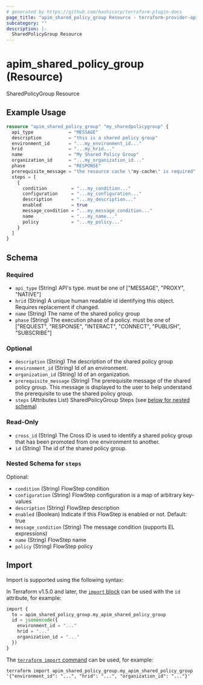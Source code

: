 ```yaml
---
# generated by https://github.com/hashicorp/terraform-plugin-docs
page_title: "apim_shared_policy_group Resource - terraform-provider-apim"
subcategory: ""
description: |-
  SharedPolicyGroup Resource
---
```


# apim_shared_policy_group (Resource)

SharedPolicyGroup Resource

## Example Usage

```terraform
resource "apim_shared_policy_group" "my_sharedpolicygroup" {
  api_type             = "MESSAGE"
  description          = "this is a shared policy group"
  environment_id       = "...my_environment_id..."
  hrid                 = "...my_hrid..."
  name                 = "My Shared Policy Group"
  organization_id      = "...my_organization_id..."
  phase                = "RESPONSE"
  prerequisite_message = "the resource cache \"my-cache\" is required"
  steps = [
    {
      condition         = "...my_condition..."
      configuration     = "...my_configuration..."
      description       = "...my_description..."
      enabled           = true
      message_condition = "...my_message_condition..."
      name              = "...my_name..."
      policy            = "...my_policy..."
    }
  ]
}
```

<!-- schema generated by tfplugindocs -->
## Schema

### Required

- `api_type` (String) API's type. must be one of ["MESSAGE", "PROXY", "NATIVE"]
- `hrid` (String) A unique human readable id identifying this object. Requires replacement if changed.
- `name` (String) The name of the shared policy group
- `phase` (String) The execution phase of a policy. must be one of ["REQUEST", "RESPONSE", "INTERACT", "CONNECT", "PUBLISH", "SUBSCRIBE"]

### Optional

- `description` (String) The description of the shared policy group
- `environment_id` (String) Id of an environment.
- `organization_id` (String) Id of an organization.
- `prerequisite_message` (String) The prerequisite message of the shared policy group. This message is displayed to the user to help understand the prerequisite to use the shared policy group.
- `steps` (Attributes List) SharedPolicyGroup Steps (see [below for nested schema](#nestedatt--steps))

### Read-Only

- `cross_id` (String) The Cross ID is used to identify a shared policy group that has been promoted from one environment to another.
- `id` (String) The id of the shared policy group.

<a id="nestedatt--steps"></a>
### Nested Schema for `steps`

Optional:

- `condition` (String) FlowStep condition
- `configuration` (String) FlowStep configuration is a map of arbitrary key-values
- `description` (String) FlowStep description
- `enabled` (Boolean) Indicate if this FlowStep is enabled or not. Default: true
- `message_condition` (String) The message condition (supports EL expressions)
- `name` (String) FlowStep name
- `policy` (String) FlowStep policy

## Import

Import is supported using the following syntax:

In Terraform v1.5.0 and later, the [`import` block](https://developer.hashicorp.com/terraform/language/import) can be used with the `id` attribute, for example:

```terraform
import {
  to = apim_shared_policy_group.my_apim_shared_policy_group
  id = jsonencode({
    environment_id = "..."
    hrid = "..."
    organization_id = "..."
  })
}
```

The [`terraform import` command](https://developer.hashicorp.com/terraform/cli/commands/import) can be used, for example:

```shell
terraform import apim_shared_policy_group.my_apim_shared_policy_group '{"environment_id": "...", "hrid": "...", "organization_id": "..."}'
```
